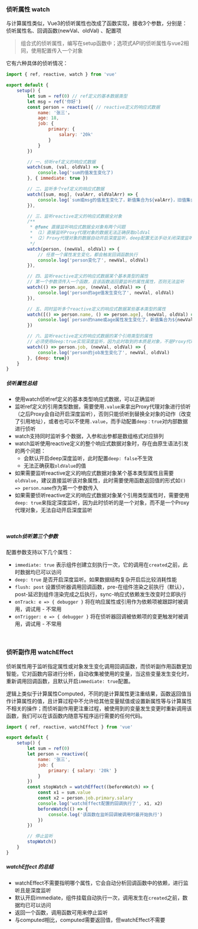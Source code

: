 ### 侦听属性 watch

与计算属性类似，Vue3的侦听属性也改成了函数实现，接收3个参数，分别是：侦听属性名、回调函数(newVal、oldVal)
、配置项

>组合式的侦听属性，编写在setup函数中；选项式API的侦听属性与vue2相同，使用配置传入一个对象

它有六种具体的侦听情况：

```js
import { ref, reactive, watch } from 'vue'

export default {
    setup() {
        let sum = ref(0) // ref定义的基本数据类型
        let msg = ref('你好')
        const person = reactive({ // reactive定义的响应式数据
            name: '张三'，
            age: 18,
            job: {
                primary: {
                    salary: '20k'
                }
            }
        })

        // 一、侦听ref定义的响应式数据
        watch(sum, (val, oldVal) => {
            console.log('sum的值发生变化了)
        }, { immediate: true })

        // 二、监听多个ref定义的响应式数据
        watch([sum, msg], (valArr, oldValArr) => {
            console.log(`sum或msg的值发生变化了，新值集合为${valArr}，旧值集合为${oldValArr}`)
        }),

        // 三、监听reactive定义的响应式数据全对象
        /**
         * @func 直接监听响应式数据全对象有两个问题
         * （1）直接监听Proxy代理对象的数据无法正确获取oldVal
         * （2）Proxy代理对象的数据自动开启深度监听，deep配置无法手动关闭深度监听
         */
        watch(person, (newVal, oldVal) => {
            // 任意一个属性发生变化，都会触发回调函数执行
            console.log('person变化了', newVal, oldVal)
        }),

        // 四、监听reactive定义的响应式数据某个基本类型的属性
        // 第一个参数须传入一个函数，且该函数返回要监听的属性属性，否则无法监听
        watch(() => person.age, (newVal, oldVal) => {
            console.log('person的age值发生变化了', newVal, oldVal)
        }),

        // 五、同时监听多个reactive定义的响应式数据某些基本类型的属性
        watch([() => person.name, () => person.age], (newVal, oldVal) => {
            console.log(`person的name或age属性发生变化了，新值集合为${newVal}，旧值集合为${oldVal}`)
        })

        // 六、监听reactive定义的响应式数据的某个引用类型的属性
        // 必须使用deep:true实现深度监听，因为此时取到的本质是对象，不是Proxy代理对象
        watch(() => person.job, (newVal, oldVal) => {
            console.log('person的job发生变化了', newVal, oldVal)
        }, {deep: true})
    }
}
```


##### 侦听属性总结

- 使用watch侦听ref定义的基本类型响应式数据，可以正确监听
- 监听ref定义的引用类型数据，需要使用`.value`来拿出Proxy代理对象进行侦听（之后Proxy会自动开启深度监听），否则只能侦听到替换全对象的动作（改变了引用地址），或者也可以不使用`.value`，而手动配置`deep：true`对内部数据进行侦听
- watch支持同时监听多个数据，入参和出参都是数组格式对应排列
- watch监听使用reactive定义的整个响应式数据对象时，存在由原生语法引发的两个问题：
  - 会默认开启deep深度监听，此时配置`deep: false`不生效
  - 无法正确获取`oldValue`的值
- 如果需要监听reactive定义的响应式数据对象某个基本类型属性且需要`oldValue`，建议直接监听该对象属性，此时需要使用函数返回值的形式如`() => person.name`作为第一个参数传入
- 如果需要侦听reactive定义的响应式数据对象某个引用类型属性时，需要使用`deep: true`来指定深度监听，因为此时侦听的是一个对象，而不是一个Proxy代理对象，无法自动开启深度监听

&nbsp;

##### watch侦听第三个参数
配置参数支持以下几个属性：
- `immediate: true` 表示组件创建立刻执行一次，它的调用在`created`之前，此时数据均已可以访问
- `deep: true` 是否开启深度监听。如果数据结构复杂开启后比较消耗性能
- `flush: post` 设置侦听器调用回调函数，pre-在组件渲染之前执行（默认），post-延迟到组件渲染完成之后执行，sync-响应式依赖发生改变时立即执行
- `onTrack: e => { debugger }` 将在响应属性或引用作为依赖项被跟踪时被调用，调试用 - 不常用
- `onTrigger: e => { debugger }` 将在侦听器回调被依赖项的变更触发时被调用，调试用 - 不常用


&emsp;

### 侦听副作用 watchEffect

侦听属性用于监听指定属性或对象发生变化调用回调函数，而侦听副作用函数更加智能，它对函数内容进行分析，自动收集被使用的变量，当这些变量发生变化时，重新调用回调函数，且默认开启`immediate: true`配置。

逻辑上类似于计算属性Computed，不同的是计算属性更注重结果，函数返回值当作计算属性的值，且计算过程中不允许给其他变量赋值或设置新属性等与计算属性不相关的操作；而侦听副作用更注重过程，被使用到的变量发生变更时重新调用该函数，我们可以在该函数内随意写程序运行需要的任何代码。

```js
import { ref, reactive, watchEffect } from 'vue'

export default {
    setup() {
        let sum = ref(0)
        let person = reactive({
            name: '张三',
            job: {
                primary: { salary: '20k' }
            }
        })
        const stopWatch = watchEffect((beforeWatch) => {
            const x1 = sum.value
            const x2 = person.job.primary.salary
            console.log('watchEffect配置的回调执行了', x1, x2)
            beforeWatch(() => {
                console.log('该函数在监听回调被调用时最开始执行')
            })
        })

        // 停止监听
        stopWatch()
    }
}
```


##### watchEffect 的总结
- watchEffect不需要指明哪个属性，它会自动分析回调函数中的依赖，进行监听且是深度监听
- 默认开启immediate，组件挂载自动执行一次，调用发生在`created`之前，数据均已可以访问
- 返回一个函数，调用函数可用来停止监听
- 与computed相比，computed需要返回值，但watchEffect不需要

